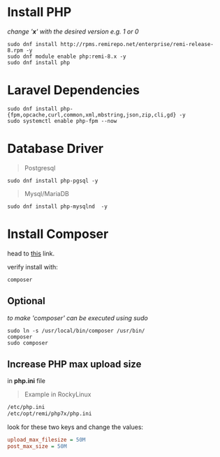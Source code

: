 # Install PHP
_change '__x__' with the desired version e.g. 1 or 0_
```
sudo dnf install http://rpms.remirepo.net/enterprise/remi-release-8.rpm -y
sudo dnf module enable php:remi-8.x -y
sudo dnf install php
```
# Laravel Dependencies
```
sudo dnf install php-{fpm,opcache,curl,common,xml,mbstring,json,zip,cli,gd} -y
sudo systemctl enable php-fpm --now
```
# Database Driver
> Postgresql
```
sudo dnf install php-pgsql -y
```
> Mysql/MariaDB
```
sudo dnf install php-mysqlnd  -y
```
# Install Composer
head to <a href="https://getcomposer.org/download/" target="_blank">this</a> link.

verify install with:
```
composer
```
## Optional
_to make 'composer' can be executed using sudo_
```
sudo ln -s /usr/local/bin/composer /usr/bin/
composer
sudo composer
```
## Increase PHP max upload size
in **php.ini** file
> Example in RockyLinux
```bash
/etc/php.ini
/etc/opt/remi/php7x/php.ini
```
look for these two keys and change the values:
```ini
upload_max_filesize = 50M
post_max_size = 50M
```